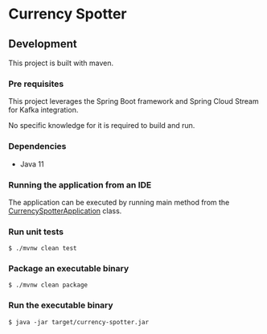 # Currency Spotter

## Development

This project is built with maven.

### Pre requisites

This project leverages the Spring Boot framework and Spring Cloud Stream for Kafka integration.

No specific knowledge for it is required to build and run.

### Dependencies

* Java 11

### Running the application from an IDE

The application can be executed by running main method from the [CurrencySpotterApplication](src/main/java/io/confluent/solutions/microservices/currencyspotter/CurrencySpotterApplication.java) class.

### Run unit tests

```
$ ./mvnw clean test
```

### Package an executable binary

```
$ ./mvnw clean package
```

### Run the executable binary

```
$ java -jar target/currency-spotter.jar
```